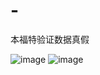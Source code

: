 # -
本福特验证数据真假


![image](https://github.com/DengJianJing/benfute/blob/master/ben1.jpg)
![image](https://github.com/DengJianJing/benfute/blob/master/ben2.jpg)
